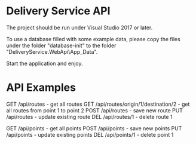 # Delivery Service API

The project should be run under Visual Studio 2017 or later.

To use a database filled with some example data, please copy the files under the folder "database-init" to the folder "DeliveryService.WebApi\App_Data".

Start the application and enjoy.

# API Examples

GET /api/routes - get all routes
GET /api/routes/origin/1/destination/2 - get all routes from point 1 to point 2
POST /api/routes - save new route
PUT /api/routes - update existing route
DEL /api/routes/1 - delete route 1

GET /api/points - get all points
POST /api/points - save new points
PUT /api/points - update existing points
DEL /api/points/1 - delete point 1
